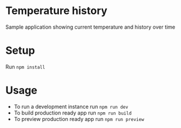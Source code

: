 # Temperature history
Sample application showing current temperature and history over time

# Setup

Run `npm install`

# Usage

- To run a development instance run `npm run dev`
- To build production ready app run `npm run build`
- To preview production ready app run `npm run preview`
